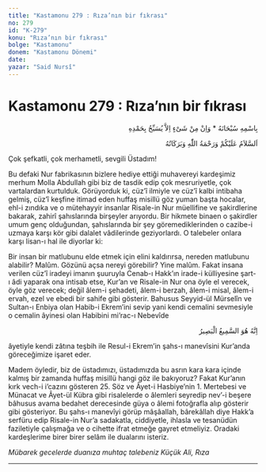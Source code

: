 ```yaml
---
title: "Kastamonu 279 : Rıza’nın bir fıkrası"
no: 279
id: "K-279"
konu: "Rıza’nın bir fıkrası"
bolge: "Kastamonu"
donem: "Kastamonu Dönemi"
date: 
yazar: "Said Nursî"
---
```


# Kastamonu 279 : Rıza’nın bir fıkrası

<p class="arabic" dir="rtl" title="Meal: “Subhân Allah’ın adıyla” * “Hiçbir şey yoktur ki O'nu hamd ile tesbih etmesin” [İsrâ 17:44]">بِاسْمِهِ سُبْحَانَهُ * وَاِنْ مِنْ شَىْءٍ اِلاَّ يُسَبِّحُ بِحَمْدِهِ</p>

<p class="arabic" dir="rtl" title="Meal: “Allah’ın selâmı, rahmeti ve bereketleri, üzerinize olsun.”">اَلسَّلاَمُ عَلَيْكُمْ وَرَحْمَةُ اللّٰهِ وَبَرَكَاتُهُ</p>

Çok şefkatli, çok merhametli, sevgili Üstadım!

Bu defaki Nur fabrikasının bizlere hediye ettiği muhavereyi kardeşimiz merhum Molla Abdullah gibi biz de tasdik edip çok mesruriyetle, çok vartalardan kurtulduk. Görüyorduk ki, cüz’î ilmiyle ve cüz’î kalbi intibaha gelmiş, cüz’î keşfine itimad eden huffaş misillü göz yuman başta hocalar, ehl-i zındıka ve o mütehayyir insanlar Risale-in Nur müellifine ve şakirdlerine bakarak, zahirî şahıslarında birşeyler arıyordu. Bir hikmete binaen o şakirdler umum genç olduğundan, şahıslarında bir şey göremediklerinden o cazibe-i uzmaya karşı kör gibi dalalet vâdilerinde geziyorlardı. O talebeler onlara karşı lisan-ı hal ile diyorlar ki:

Bir insan bir matlubunu elde etmek için elini kaldırırsa, nereden matlubunu alabilir? Malûm. Gözünü açsa nereyi görebilir? Yine malûm. Fakat insana verilen cüz’î iradeyi imanın şuuruyla Cenab-ı Hakk’ın irade-i külliyesine şart-ı âdi yaparak ona intisab etse, Kur’an ve Risale-in Nur ona öyle el verecek, öyle göz verecek; değil âlem-i şehadeti, âlem-i berzah, âlem-i misal, âlem-i ervah, ezel ve ebedi bir sahife gibi gösterir. Bahusus Seyyid-ül Mürselîn ve Sultan-ı Enbiya olan Habib-i Ekrem’ini sevip yani kendi cemalini sevmesiyle o cemalin âyinesi olan Habibini mi’rac-ı Nebevîde

<p class="arabic" dir="rtl" title="Meal: “Şüphesiz ki O herşeyi hakkıyla işiten, herşeyi hakkıyla görendir.” [İsrâ Sûresi, 17:1]">اِنَّهُ هُوَ السَّمِيعُ الْبَصِيرُ</p>

âyetiyle kendi zâtına teşbih ile Resul-i Ekrem’in şahs-ı manevîsini Kur’anda göreceğimize işaret eder.

Madem öyledir, biz de üstadımızı, üstadımızda bu asrın kara kara içinde kalmış bir zamanda huffaş misillü hangi göz ile bakıyoruz? Fakat Kur’anın kırk vech-i i’cazını gösteren 25. Söz ve Âyet-i Hasbiye’nin 1. Mertebesi ve Münacat ve Âyet-ül Kübra gibi risalelerde o âlemleri seyredip nev’-i beşere bâhusus avama bedahet derecesinde güya o âlemi fotoğrafla alıp gösterir gibi gösteriyor. Bu şahs-ı manevîyi görüp mâşâallah, bârekâllah diye Hakk’a serfüru edip Risale-in Nur’a sadakatla, ciddiyetle, ihlasla ve tesanüdün faziletiyle çalışmağa ve o cihette ifrat etmeğe gayret etmeliyiz. Oradaki kardeşlerime birer birer selâm ile dualarını isteriz.

*Mübarek gecelerde duanıza muhtaç talebeniz*
*Küçük Ali, Rıza*

***
